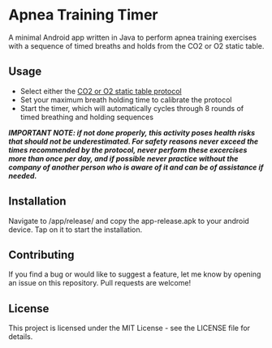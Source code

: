 # Apnea Training Timer

A minimal Android app written in Java to perform apnea training exercises with a sequence of timed breaths and holds from the CO2 or O2 static table.

## Usage

- Select either the [CO2 or O2 static table protocol](https://visitsithonia.com/lifestyle/sport/freediving-static-tables/)
- Set your maximum breath holding time to calibrate the protocol 
- Start the timer, which will automatically cycles through 8 rounds of timed breathing and holding sequences

**_IMPORTANT NOTE: if not done properly, this activity poses health risks that should not be underestimated. For safety reasons never exceed the times recommended by the protocol, never perform these excercises more than once per day, and if possible never practice without the company of another person who is aware of it and can be of assistance if needed._**

## Installation

Navigate to /app/release/ and copy the app-release.apk to your android device. Tap on it to start the installation. 

## Contributing

If you find a bug or would like to suggest a feature, let me know by opening an issue on this repository. Pull requests are welcome!

## License
This project is licensed under the MIT License - see the LICENSE file for details.
